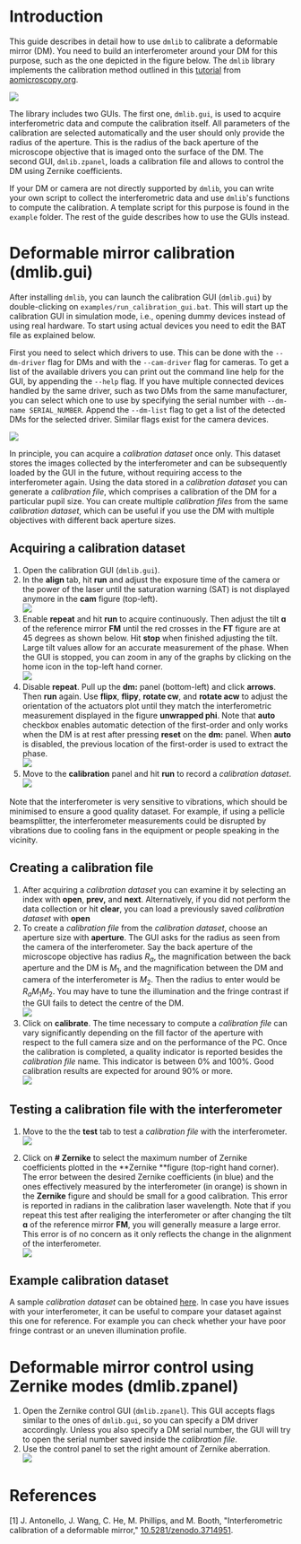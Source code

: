 # Introduction

This guide describes in detail how to use `dmlib` to calibrate a deformable
mirror (DM). You need to build an interferometer around your DM for this
purpose, such as the one depicted in the figure below. The `dmlib` library
implements the calibration method outlined in this
[tutorial](https://doi.org/10.5281/zenodo.3714951) from
[aomicroscopy.org](https://aomicroscopy.org).

![](./Pictures/100002010000071D000004CAEB2303A11AFA607C.png)

The library includes two GUIs. The first one, `dmlib.gui`, is used to acquire
interferometric data and compute the calibration itself. All parameters of the
calibration are selected automatically and the user should only provide the
radius of the aperture. This is the radius of the back aperture of the microscope
objective that is imaged onto the surface of the DM.  The second GUI,
`dmlib.zpanel`, loads a calibration file and allows to control the DM using
Zernike coefficients.

If your DM or camera are not directly supported by `dmlib`, you can write your
own script to collect the interferometric data and use `dmlib`'s functions to
compute the calibration. A template script for this purpose is found in the
`example` folder.  The rest of the guide describes how to use the GUIs instead.

# Deformable mirror calibration (dmlib.gui)

After installing `dmlib`, you can launch the calibration GUI (`dmlib.gui`) by
double-clicking on `examples/run_calibration_gui.bat`. This will start up the
calibration GUI in simulation mode, i.e., opening dummy devices instead of
using real hardware. To start using actual devices you need to edit the BAT
file as explained below.

First you need to select which drivers to use. This can be done with the
`--dm-driver` flag for DMs and with the `--cam-driver` flag for cameras. To get
a list of the available drivers you can print out the command line help for the
GUI, by appending the `--help` flag. If you have multiple connected devices
handled by the same driver, such as two DMs from the same manufacturer, you can
select which one to use by specifying the serial number with `--dm-name
SERIAL_NUMBER`. Append the `--dm-list` flag to get a list of the detected DMs
for the selected driver. Similar flags exist for the camera devices.

![](./Pictures/1000000000000391000002C44B5D43E77FD40B68.png)

In principle, you can acquire a *calibration dataset* once only. This dataset
stores the images collected by the interferometer and can be subsequently
loaded by the GUI in the future, without requiring access to the interferometer
again. Using the data stored in a *calibration dataset* you can generate a
*calibration file*, which comprises a calibration of the DM for a particular
pupil size. You can create multiple *calibration files* from the same
*calibration dataset*, which can be useful if you use the DM with multiple
objectives with different back aperture sizes.

## Acquiring a calibration dataset
1.  Open the calibration GUI (`dmlib.gui`).
2.  In the **align** tab, hit **run** and adjust the exposure time of the
    camera or the power of the laser until the saturation warning (SAT) is not
    displayed anymore in the **cam** figure (top-left).<br>
    ![](./Pictures/1000000000000391000002C43B5C72B13FC47FE2.png)
3.  Enable **repeat** and hit **run** to acquire continuously. Then
    adjust the tilt **ɑ** of the reference mirror **FM** until the red
    crosses in the **FT** figure are at 45 degrees as shown below. Hit
    **stop** when finished adjusting the tilt. Large tilt values allow
    for an accurate measurement of the phase. When the GUI is stopped,
    you can zoom in any of the graphs by clicking on the home icon in
    the top-left hand corner.<br>
    ![](./Pictures/1000000000000391000002C47CDACB2B9E5E1876.png)
4.  Disable **repeat**. Pull up the **dm:** panel (bottom-left) and click
    **arrows**. Then **run** again. Use **flipx**, **flipy**, **rotate cw**,
    and **rotate acw** to adjust the orientation of the actuators plot until
    they match the interferometric measurement displayed in the figure
    **unwrapped phi**. Note that **auto** checkbox enables automatic detection
    of the first-order and only works when the DM is at rest after pressing
    **reset** on the **dm:** panel. When **auto** is disabled, the previous
    location of the first-order is used to extract the phase.<br>
    ![](./Pictures/1000000000000391000002C45F0EDF008CF3A18A.png)
5.  Move to the **calibration** panel and hit **run** to record a
    *calibration dataset*.<br>
    ![](./Pictures/1000000000000391000002C4F0001C654EBD5EFC.png)

Note that the interferometer is very sensitive to vibrations, which should be
minimised to ensure a good quality dataset. For example, if using a pellicle
beamsplitter, the interferometer measurements could be disrupted by vibrations
due to cooling fans in the equipment or people speaking in the vicinity.

## Creating a calibration file

1.  After acquiring a *calibration dataset* you can examine it by selecting an
    index with **open**, **prev,** and **next**. Alternatively, if you did not
    perform the data collection or hit **clear**, you can load a previously saved
    *calibration dataset* with **open**
2.  To create a *calibration file* from the *calibration dataset*, choose an
    aperture size with **aperture**. The GUI asks for the radius as seen from
    the camera of the interferometer. Say the back aperture of the microscope
    objective has radius $R_a$, the magnification between the back aperture and
    the DM is $M_1$, and the magnification between the DM and camera of the
    interferometer is $M_2$. Then the radius to enter would be $R_a M_1 M_2$.
    You may have to tune the illumination and the fringe contrast if the GUI
    fails to detect the centre of the DM.<br>
    ![](./Pictures/1000000000000391000002C4C08F0C18571AB99F.png)
3.  Click on **calibrate**. The time necessary to compute a *calibration
    file* can vary significantly depending on the fill factor of the
    aperture with respect to the full camera size and on the performance
    of the PC. Once the calibration is completed, a quality indicator is
    reported besides the *calibration file* name. This indicator is
    between 0% and 100%. Good calibration results are expected for
    around 90% or more.<br>
    ![](./Pictures/1000000000000391000002C46CB5E6C97285BC55.png)

## Testing a calibration file with the interferometer

1.  Move to the the **test** tab to test a *calibration file* with the
    interferometer.<br>
    ![](./Pictures/1000000000000559000002DB289452FA49F1A433.png)

2.  Click on **\# Zernike** to select the maximum number of Zernike
    coefficients plotted in the **Zernike **figure (top-right hand corner). The
    error between the desired Zernike coefficients (in blue) and the ones
    effectively measured by the interferometer (in orange) is shown in the
    **Zernike** figure and should be small for a good calibration. This error
    is reported in radians in the calibration laser wavelength. Note that
    if you repeat this test after realiging the interferometer or after
    changing the tilt **ɑ** of the reference mirror **FM**, you will
    generally measure a large error. This error is of no concern as it only
    reflects the change in the alignment of the interferometer.<br>
    ![](./Pictures/1000000000000559000002DB24F1DF50DA7FE641.png)

## Example calibration dataset

A sample *calibration dataset* can be obtained
[here](https://drive.google.com/file/d/1koAdxAXhjp-ZGuQk-mp8leNyF95HJKCr/view?usp=sharing).
In case you have issues with your interferometer, it can be useful to compare
your dataset against this one for reference. For example you can check whether
your have poor fringe contrast or an uneven illumination profile.


# Deformable mirror control using Zernike modes (dmlib.zpanel)

1.  Open the Zernike control GUI (`dmlib.zpanel`). This GUI accepts flags similar
    to the ones of `dmlib.gui`, so you can specify a DM driver accordingly. Unless
    you also specify a DM serial number, the GUI will try to open the serial
    number saved inside the *calibration file*.
2.  Use the control panel to set the right amount of Zernike aberration.<br>
    ![](./Pictures/100000000000028F000002FF17AE3614F8CA25C3.png)

# References
<a id="1">[1]</a> J. Antonello, J. Wang, C. He, M. Phillips, and M. Booth, "Interferometric calibration of a deformable mirror," [10.5281/zenodo.3714951](https://doi.org/10.5281/zenodo.3714951).
